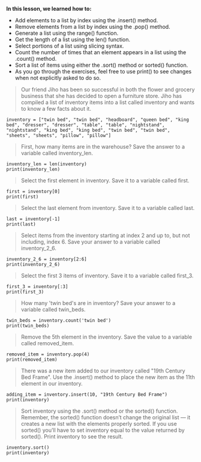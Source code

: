 **In this lesson, we learned how to:**
* Add elements to a list by index using the .insert() method.
* Remove elements from a list by index using the .pop() method.
* Generate a list using the range() function.
* Get the length of a list using the len() function.
* Select portions of a list using slicing syntax.
* Count the number of times that an element appears in a list using the .count() method.
* Sort a list of items using either the .sort() method or sorted() function.
* As you go through the exercises, feel free to use print() to see changes when not explicitly asked to do so.


> Our friend Jiho has been so successful in both the flower and grocery business that she has decided to open a furniture store.
> Jiho has compiled a list of inventory items into a list called inventory and wants to know a few facts about it.
```
inventory = ["twin bed", "twin bed", "headboard", "queen bed", "king bed", "dresser", "dresser", "table", "table", "nightstand", "nightstand", "king bed", "king bed", "twin bed", "twin bed", "sheets", "sheets", "pillow", "pillow"]
```

> First, how many items are in the warehouse?
> Save the answer to a variable called inventory_len.
```
inventory_len = len(inventory)
print(inventory_len)
```

> Select the first element in inventory. Save it to a variable called first.
```
first = inventory[0]
print(first)
```

> Select the last element from inventory. Save it to a variable called last.
```
last = inventory[-1]
print(last)
```

> Select items from the inventory starting at index 2 and up to, but not including, index 6.
> Save your answer to a variable called inventory_2_6.
```
inventory_2_6 = inventory[2:6]
print(inventory_2_6)
```

> Select the first 3 items of inventory. Save it to a variable called first_3.
```
first_3 = inventory[:3]
print(first_3)
```

> How many 'twin bed's are in inventory? Save your answer to a variable called twin_beds.
```
twin_beds = inventory.count('twin bed')
print(twin_beds)
```

> Remove the 5th element in the inventory. Save the value to a variable called removed_item.
```
removed_item = inventory.pop(4)
print(removed_item)
```


> There was a new item added to our inventory called "19th Century Bed Frame".
> Use the .insert() method to place the new item as the 11th element in our inventory.
```
adding_item = inventory.insert(10, "19th Century Bed Frame")
print(inventory)
```

> Sort inventory using the .sort() method or the sorted() function.
> Remember, the sorted() function doesn’t change the original list — it creates a new list with the elements properly sorted. If you use sorted() you’ll have to set inventory equal to the value returned by sorted().
> Print inventory to see the result.
```
inventory.sort()
print(inventory)
```

